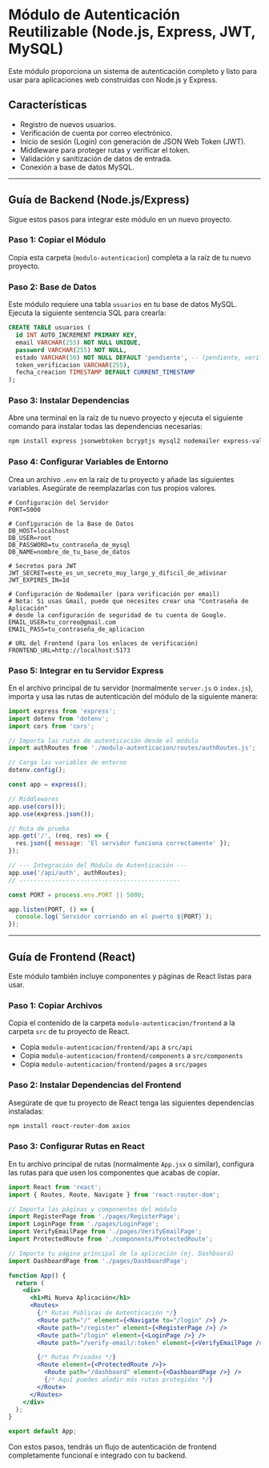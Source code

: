 # Módulo de Autenticación Reutilizable (Node.js, Express, JWT, MySQL)

Este módulo proporciona un sistema de autenticación completo y listo para usar para aplicaciones web construidas con Node.js y Express.

## Características

-   Registro de nuevos usuarios.
-   Verificación de cuenta por correo electrónico.
-   Inicio de sesión (Login) con generación de JSON Web Token (JWT).
-   Middleware para proteger rutas y verificar el token.
-   Validación y sanitización de datos de entrada.
-   Conexión a base de datos MySQL.

---

## Guía de Backend (Node.js/Express)

Sigue estos pasos para integrar este módulo en un nuevo proyecto.

### Paso 1: Copiar el Módulo

Copia esta carpeta (`modulo-autenticacion`) completa a la raíz de tu nuevo proyecto.

### Paso 2: Base de Datos

Este módulo requiere una tabla `usuarios` en tu base de datos MySQL. Ejecuta la siguiente sentencia SQL para crearla:

```sql
CREATE TABLE usuarios (
  id INT AUTO_INCREMENT PRIMARY KEY,
  email VARCHAR(255) NOT NULL UNIQUE,
  password VARCHAR(255) NOT NULL,
  estado VARCHAR(50) NOT NULL DEFAULT 'pendiente', -- (pendiente, verificado)
  token_verificacion VARCHAR(255),
  fecha_creacion TIMESTAMP DEFAULT CURRENT_TIMESTAMP
);
```

### Paso 3: Instalar Dependencias

Abre una terminal en la raíz de tu nuevo proyecto y ejecuta el siguiente comando para instalar todas las dependencias necesarias:

```bash
npm install express jsonwebtoken bcryptjs mysql2 nodemailer express-validator dotenv cors
```

### Paso 4: Configurar Variables de Entorno

Crea un archivo `.env` en la raíz de tu proyecto y añade las siguientes variables. Asegúrate de reemplazarlas con tus propios valores.

```env
# Configuración del Servidor
PORT=5000

# Configuración de la Base de Datos
DB_HOST=localhost
DB_USER=root
DB_PASSWORD=tu_contraseña_de_mysql
DB_NAME=nombre_de_tu_base_de_datos

# Secretos para JWT
JWT_SECRET=este_es_un_secreto_muy_largo_y_dificil_de_adivinar
JWT_EXPIRES_IN=1d

# Configuración de Nodemailer (para verificación por email)
# Nota: Si usas Gmail, puede que necesites crear una "Contraseña de Aplicación"
# desde la configuración de seguridad de tu cuenta de Google.
EMAIL_USER=tu_correo@gmail.com
EMAIL_PASS=tu_contraseña_de_aplicacion

# URL del Frontend (para los enlaces de verificación)
FRONTEND_URL=http://localhost:5173
```

### Paso 5: Integrar en tu Servidor Express

En el archivo principal de tu servidor (normalmente `server.js` o `index.js`), importa y usa las rutas de autenticación del módulo de la siguiente manera:

```javascript
import express from 'express';
import dotenv from 'dotenv';
import cors from 'cors';

// Importa las rutas de autenticación desde el módulo
import authRoutes from './modulo-autenticacion/routes/authRoutes.js';

// Carga las variables de entorno
dotenv.config();

const app = express();

// Middlewares
app.use(cors());
app.use(express.json());

// Ruta de prueba
app.get('/', (req, res) => {
  res.json({ message: 'El servidor funciona correctamente' });
});

// --- Integración del Módulo de Autenticación ---
app.use('/api/auth', authRoutes);
// ---------------------------------------------

const PORT = process.env.PORT || 5000;

app.listen(PORT, () => {
  console.log(`Servidor corriendo en el puerto ${PORT}`);
});
```

---

## Guía de Frontend (React)

Este módulo también incluye componentes y páginas de React listas para usar.

### Paso 1: Copiar Archivos

Copia el contenido de la carpeta `modulo-autenticacion/frontend` a la carpeta `src` de tu proyecto de React.

-   Copia `modulo-autenticacion/frontend/api` a `src/api`
-   Copia `modulo-autenticacion/frontend/components` a `src/components`
-   Copia `modulo-autenticacion/frontend/pages` a `src/pages`

### Paso 2: Instalar Dependencias del Frontend

Asegúrate de que tu proyecto de React tenga las siguientes dependencias instaladas:

```bash
npm install react-router-dom axios
```

### Paso 3: Configurar Rutas en React

En tu archivo principal de rutas (normalmente `App.jsx` o similar), configura las rutas para que usen los componentes que acabas de copiar.

```jsx
import React from 'react';
import { Routes, Route, Navigate } from 'react-router-dom';

// Importa las páginas y componentes del módulo
import RegisterPage from './pages/RegisterPage';
import LoginPage from './pages/LoginPage';
import VerifyEmailPage from './pages/VerifyEmailPage';
import ProtectedRoute from './components/ProtectedRoute';

// Importa tu página principal de la aplicación (ej. Dashboard)
import DashboardPage from './pages/DashboardPage'; 

function App() {
  return (
    <div>
      <h1>Mi Nueva Aplicación</h1>
      <Routes>
        {/* Rutas Públicas de Autenticación */}
        <Route path="/" element={<Navigate to="/login" />} />
        <Route path="/register" element={<RegisterPage />} />
        <Route path="/login" element={<LoginPage />} />
        <Route path="/verify-email/:token" element={<VerifyEmailPage />} />

        {/* Rutas Privadas */}
        <Route element={<ProtectedRoute />}>
          <Route path="/dashboard" element={<DashboardPage />} />
          {/* Aquí puedes añadir más rutas protegidas */}
        </Route>
      </Routes>
    </div>
  );
}

export default App;
```

Con estos pasos, tendrás un flujo de autenticación de frontend completamente funcional e integrado con tu backend.